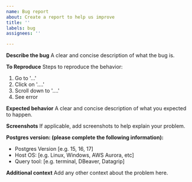 ```yaml
---
name: Bug report
about: Create a report to help us improve
title: ''
labels: bug
assignees: ''

---
```


**Describe the bug**
A clear and concise description of what the bug is.

**To Reproduce**
Steps to reproduce the behavior:
1. Go to '...'
2. Click on '....'
3. Scroll down to '....'
4. See error

**Expected behavior**
A clear and concise description of what you expected to happen.

**Screenshots**
If applicable, add screenshots to help explain your problem.

**Postgres version: (please complete the following information):**
 - Postgres Version [e.g. 15, 16, 17]
 - Host OS: [e.g. Linux, Windows, AWS Aurora, etc]
 - Query tool: [e.g. terminal, DBeaver, Datagrip]

**Additional context**
Add any other context about the problem here.

